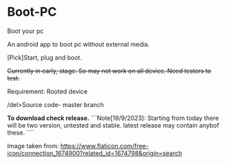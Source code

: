 # Boot-PC
Boot your pc



An android app to boot pc without external media.

[Pick]Start, plug and boot.

<del> Currently in early, stage. So may not work on all device. Need testers to test. </del>

Requirement: Rooted device

/del>Source code- master branch</del>

**To download check release.**
```Note[19/9/2023]: Starting from today there will be two version, untested and stable. latest release may contain anybof these. ````

Image taken from: https://www.flaticon.com/free-icon/connection_1674900?related_id=1674798&origin=search


